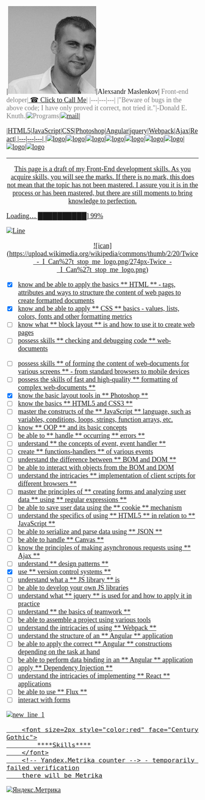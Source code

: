 
|![Photo][MyFace]|<font size=4px style="color:" face="Century Gothic">Alexsandr Maslenkov|<font size=4px style="color:grey" face="Century Gothic"> Front-end deloper|<font size=4px style="color:" face="Century Gothic"><a href="tel:+375291921091"> ☎ Click to Call Me</a>|
|---|---|---|
|"Beware of bugs in the above code; I have only proved it correct, not tried it."|-Donald E. Knuth.|<img src="https://thumbs.gfycat.com/ObedientAcidicAmericangoldfinch-size_restricted.gif" width="100" height="50" alt="Programs">|<a href = "mailto: Maslenkov2010@gmail.com" title="Нажми что бы отправить мне письмо">![mail](https://cdn.icon-icons.com/icons2/2098/PNG/128/mail_icon_128820.png)|

[MyFace]:https://github.com/Maslik001/itstep/blob/gh-pages/img/MyPhoto.jpg?raw=true

|HTML5|JavaScript|CSS|Photoshop|Angular|jquery|Webpack|Ajax|React|
|---|---|---|
|![logo][HTML5]|![logo][JavaScript]|![logo][CSS]|![logo][Photoshop]|![logo][Angular]|![logo][jquery]|![logo][Webpack]|![logo][Ajax]|![logo][React]

[HTML5]:https://aux.iconspalace.com/uploads/html5-icon-256.png

[JavaScript]:https://cdn.iconscout.com/icon/free/png-256/javascript-2752148-2284965.png

[CSS]: https://cdn.pixabay.com/photo/2017/03/30/17/42/css-2189148_1280.png

[Photoshop]:https://upload.wikimedia.org/wikipedia/commons/thumb/a/af/Adobe_Photoshop_CC_icon.svg/1200px-Adobe_Photoshop_CC_icon.svg.png

[Angular]:https://upload.wikimedia.org/wikipedia/commons/thumb/c/cf/Angular_full_color_logo.svg/1200px-Angular_full_color_logo.svg.png

[jquery]:https://habrastorage.org/getpro/habr/post_images/99b/37e/278/99b37e278226b136bac04f85ab8e238c.png

[Webpack]: https://habrastorage.org/webt/k-/tm/2g/k-tm2gvbb_ky6gdrd-tzqrzjkf4.png

[Ajax]:https://upload.wikimedia.org/wikipedia/commons/thumb/a/a1/AJAX_logo_by_gengns.svg/1200px-AJAX_logo_by_gengns.svg.png

[React]: https://upload.wikimedia.org/wikipedia/commons/thumb/a/a7/React-icon.svg/1200px-React-icon.svg.png

---
<p align="center">
This page is a draft of my Front-End development skills.
As you acquire skills, you will see the marks.
If there is no mark, this does not mean that the topic has not been mastered.
I assure you it is in the process or has been mastered, but there are still moments to bring knowledge to perfection.

Loading… ██████████] 99%
</p>

![Line](https://media2.giphy.com/media/iCHD7W6Sqy1AqvLe0i/200.gif)


<p align="center">
![ican](https://upload.wikimedia.org/wikipedia/commons/thumb/2/20/Twice_-_I_Can%27t_stop_me_logo.png/274px-Twice_-_I_Can%27t_stop_me_logo.png)
</p>


* [x] know and be able to apply the basics ** HTML ** - tags, attributes and ways to structure the content of web pages to create formatted documents 
* [x] know and be able to apply ** CSS ** basics - values, lists, colors, fonts and other formatting metrics 
* [ ] know what ** block layout ** is and how to use it to create web pages 
* [ ] possess skills ** checking and debugging code ** web-documents 
- [ ] possess skills ** of forming the content of web-documents for various screens ** - from standard browsers to mobile devices 
- [ ] possess the skills of fast and high-quality ** formatting of complex web-documents **
- [x] know the basic layout tools in ** Photoshop **
- [ ] know the basics ** HTML5 and CSS3 **
- [ ] master the constructs of the ** JavaScript ** language, such as variables, conditions, loops, strings, function arrays, etc.
- [ ] know ** OOP ** and its basic concepts
- [ ] be able to ** handle ** occurring ** errors **
- [ ] understand ** the concepts of event, event handler **
- [ ] create ** functions-handlers ** of various events
- [ ] understand the difference between ** BOM and DOM **
- [ ] be able to interact with objects from the BOM and DOM
- [ ] understand the intricacies ** implementation of client scripts for different browsers **
- [ ] master the principles of ** creating forms and analyzing user data ** using ** regular expressions **
- [ ] be able to save user data using the ** cookie ** mechanism
- [ ] understand the specifics of using ** HTML5 ** in relation to ** JavaScript **
- [ ] be able to serialize and parse data using ** JSON **
- [ ] be able to handle ** Canvas **
- [ ] know the principles of making asynchronous requests using ** Ajax **
- [ ] understand ** design patterns **
- [x] use ** version control systems **
- [ ] understand what a ** JS library ** is
- [ ] be able to develop your own JS libraries
- [ ] understand what ** jquery ** is used for and how to apply it in practice
- [ ] understand ** the basics of teamwork **
- [ ] be able to assemble a project using various tools
- [ ] understand the intricacies of using ** Webpack **
- [ ] understand the structure of an ** Angular ** application
- [ ] be able to apply the correct ** Angular ** constructions depending on the task at hand
- [ ] be able to perform data binding in an ** Angular ** application
- [ ] apply ** Dependency Injection **
- [ ] understand the intricacies of implementing ** React ** applications
- [ ] be able to use ** Flux **
- [ ] interact with forms

![new_line_1](https://acegif.com/wp-content/gifs/hamster-99.gif)

```
	<font size=2px style="color:red" face="Century Gothic">
		****Skills****
	</font>
    <!-- Yandex.Metrika counter --> - temporarily failed verification
    there will be Metrika
```



<a href="https://metrika.yandex.ru/stat/?id=86301503&amp;from=informer"
target="_blank" rel="nofollow"><img src="https://informer.yandex.ru/informer/86301503/2_1_20EC20FF_00CC00FF_0_visits"
style="width:80px; height:31px; border:0;" alt="Яндекс.Метрика" title="Яндекс.Метрика: данные за сегодня (визиты)" class="ym-advanced-informer" data-cid="86301503" data-lang="ru" /></a>
<script type="text/javascript" >
   (function(m,e,t,r,i,k,a){m[i]=m[i]||function(){(m[i].a=m[i].a||[]).push(arguments)};
   m[i].l=1*new Date();k=e.createElement(t),a=e.getElementsByTagName(t)[0],k.async=1,k.src=r,a.parentNode.insertBefore(k,a)})
   (window, document, "script", "https://mc.yandex.ru/metrika/tag.js", "ym");
   ym(86301503, "init", {
        clickmap:true,
        trackLinks:true,
        accurateTrackBounce:true
   });
</script>

<noscript><div><img src="https://mc.yandex.ru/watch/86301503" style="position:absolute; left:-9999px;" alt="" /></div></noscript>




